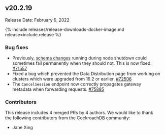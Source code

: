 ## v20.2.19

Release Date: February 9, 2022

{% include releases/release-downloads-docker-image.md release=include.release %}

<h3 id="v20-2-19-bug-fixes">Bug fixes</h3>

- Previously, [schema changes](../v20.2/online-schema-changes.html) running during node shutdown could sometimes fail permanently when they should not. This is now fixed. [#71557][#71557]
- Fixed a bug which prevented the Data Distribution page from working on clusters which were upgraded from 19.2 or earlier. [#72506][#72506]
- The `CancelSession` endpoint now correctly propagates gateway metadata when forwarding requests. [#75885][#75885]

<h3 id="v20-2-19-contributors">Contributors</h3>

This release includes 4 merged PRs by 4 authors.
We would like to thank the following contributors from the CockroachDB community:

- Jane Xing

[#71557]: https://github.com/cockroachdb/cockroach/pull/71557
[#72506]: https://github.com/cockroachdb/cockroach/pull/72506
[#75885]: https://github.com/cockroachdb/cockroach/pull/75885
